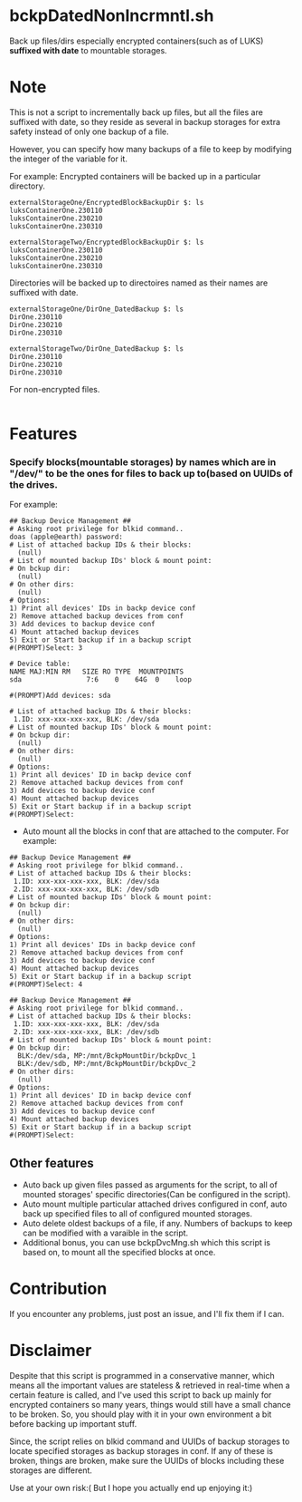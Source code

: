 # bckpDatedNonIncrmntl.sh
Back up files/dirs especially encrypted containers(such as of LUKS) **suffixed with date** to mountable storages.

# Note
This is not a script to incrementally back up files, but all the files are suffixed with date, so they reside as several in backup storages for extra safety instead of only one backup of a file.

However, you can specify how many backups of a file to keep by modifying the integer of the variable for it.

For example:
Encrypted containers will be backed up in a particular directory.
 ```
 externalStorageOne/EncryptedBlockBackupDir $: ls
 luksContainerOne.230110
 luksContainerOne.230210
 luksContainerOne.230310
 
 externalStorageTwo/EncryptedBlockBackupDir $: ls
 luksContainerOne.230110
 luksContainerOne.230210
 luksContainerOne.230310
 ```
 Directories will be backed up to directoires named as their names are suffixed with date.
 ```
 externalStorageOne/DirOne_DatedBackup $: ls
 DirOne.230110
 DirOne.230210
 DirOne.230310
 
 externalStorageTwo/DirOne_DatedBackup $: ls
 DirOne.230110
 DirOne.230210
 DirOne.230310
 ```
 For non-encrypted files.
 ```
 ```

# Features
### Specify blocks(mountable storages) by names which are in "/dev/" to be the ones for files to back up to(based on UUIDs of the drives.

For example:
```
## Backup Device Management ##
# Asking root privilege for blkid command..
doas (apple@earth) password: 
# List of attached backup IDs & their blocks:
  (null)
# List of mounted backup IDs' block & mount point:
# On bckup dir:
  (null)
# On other dirs:
  (null)
# Options:
1) Print all devices' IDs in backp device conf
2) Remove attached backup devices from conf
3) Add devices to backup device conf
4) Mount attached backup devices
5) Exit or Start backup if in a backup script
#(PROMPT)Select: 3

# Device table:
NAME MAJ:MIN RM   SIZE RO TYPE  MOUNTPOINTS
sda                7:6    0    64G  0    loop  

#(PROMPT)Add devices: sda

# List of attached backup IDs & their blocks:
 1.ID: xxx-xxx-xxx-xxx, BLK: /dev/sda 
# List of mounted backup IDs' block & mount point:
# On bckup dir:
  (null)
# On other dirs:
  (null)
# Options:
1) Print all devices' ID in backp device conf
2) Remove attached backup devices from conf
3) Add devices to backup device conf
4) Mount attached backup devices
5) Exit or Start backup if in a backup script
#(PROMPT)Select: 
```
- Auto mount all the blocks in conf that are attached to the computer.
For example:
```
## Backup Device Management ##
# Asking root privilege for blkid command..
# List of attached backup IDs & their blocks:
 1.ID: xxx-xxx-xxx-xxx, BLK: /dev/sda
 2.ID: xxx-xxx-xxx-xxx, BLK: /dev/sdb
# List of mounted backup IDs' block & mount point:
# On bckup dir:
  (null)
# On other dirs:
  (null)
# Options:
1) Print all devices' IDs in backp device conf
2) Remove attached backup devices from conf
3) Add devices to backup device conf
4) Mount attached backup devices
5) Exit or Start backup if in a backup script
#(PROMPT)Select: 4

## Backup Device Management ##
# Asking root privilege for blkid command..
# List of attached backup IDs & their blocks:
 1.ID: xxx-xxx-xxx-xxx, BLK: /dev/sda
 2.ID: xxx-xxx-xxx-xxx, BLK: /dev/sdb
# List of mounted backup IDs' block & mount point:
# On bckup dir:
  BLK:/dev/sda, MP:/mnt/BckpMountDir/bckpDvc_1
  BLK:/dev/sdb, MP:/mnt/BckpMountDir/bckpDvc_2
# On other dirs:
  (null)
# Options:
1) Print all devices' ID in backp device conf
2) Remove attached backup devices from conf
3) Add devices to backup device conf
4) Mount attached backup devices
5) Exit or Start backup if in a backup script
#(PROMPT)Select:
```

## Other features
- Auto back up given files passed as arguments for the script, to all of mounted storages' specific directories(Can be configured in the script).
- Auto mount multiple particular attached drives configured in conf, auto back up specified files to all of configured mounted storages.
- Auto delete oldest backups of a file, if any. Numbers of backups to keep can be modified with a varaible in the script.
- Additional bonus, you can use bckpDvcMng.sh which this script is based on, to mount all the specified blocks at once.

# Contribution
If you encounter any problems, just post an issue, and I'll fix them if I can.

# Disclaimer
Despite that this script is programmed in a conservative manner, which means all the important values are stateless & retrieved in real-time when a certain feature is called, and I've used this script to back up mainly for encrypted containers so many years, things would still have a small chance to be broken. So, you should play with it in your own environment a bit before backing up important stuff.

Since, the script relies on blkid command and UUIDs of backup storages to locate specified storages as backup storages in conf. If any of these is broken, things are broken, make sure the UUIDs of blocks including these storages are different.

Use at your own risk:( But I hope you actually end up enjoying it:)

